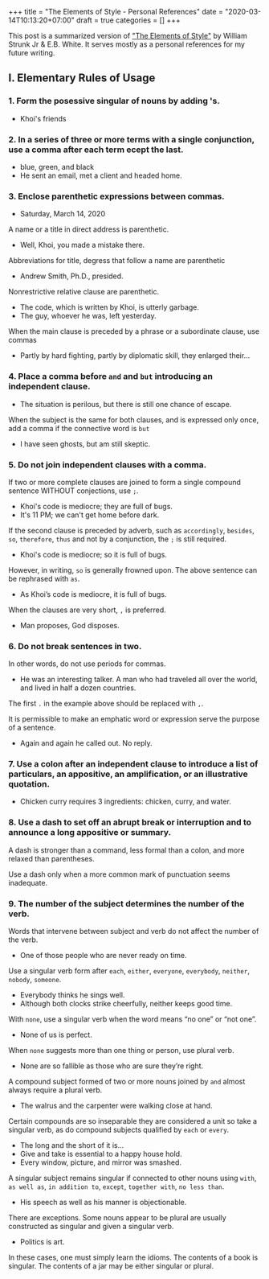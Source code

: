 +++
title = "The Elements of Style - Personal References"
date = "2020-03-14T10:13:20+07:00"
draft = true
categories = []
+++

This post is a summarized version of ["The Elements of Style"](https://en.wikipedia.org/wiki/The_Elements_of_Style) by William Strunk Jr & E.B. White. It serves mostly as a personal references for my future writing.

## I. Elementary Rules of Usage

### 1. Form the posessive singular of nouns by adding 's.

- Khoi's friends

### 2. In a series of three or more terms with a single conjunction, use a comma after each term ecept the last.

- blue, green, and black
- He sent an email, met a client and headed home.

### 3. Enclose parenthetic expressions between commas.

- Saturday, March 14, 2020

A name or a title in direct address is parenthetic.

- Well, Khoi, you made a mistake there. 

Abbreviations for title, degress that follow a name are parenthetic

- Andrew Smith, Ph.D., presided. 

Nonrestrictive relative clause are parenthetic.

- The code, which is written by Khoi, is utterly garbage.
- The guy, whoever he was, left yesterday.

When the main clause is preceded by a phrase or a subordinate clause, use commas

- Partly by hard fighting, partly by diplomatic skill, they enlarged their...

### 4. Place a comma before `and` and `but` introducing an independent clause.

- The situation is perilous, but there is still one chance of escape.

When the subject is the same for both clauses, and is expressed only once, add a comma if the connective word is `but`

- I have seen ghosts, but am still skeptic.

### 5. Do not join independent clauses with a comma.

If two or more complete clauses are joined to form a single compound sentence WITHOUT conjections, use `;`.

- Khoi's code is mediocre; they are full of bugs.
- It's 11 PM; we can't get home before dark.

If the second clause is preceded by adverb, such as `accordingly`, `besides`, `so`, `therefore`, `thus` and not by a conjunction, the `;` is still required.

- Khoi's code is mediocre; so it is full of bugs.

However, in writing, `so` is generally frowned upon. The above sentence can be rephrased with `as`.

- As Khoi’s code is mediocre, it is full of bugs.

When the clauses are very short, `,` is preferred.

- Man proposes, God disposes.

### 6. Do not break sentences in two.
In other words, do not use periods for commas.

- He was an interesting talker. A man who had traveled all over the world, and lived in half a dozen countries.

The first `.` in the example above should be replaced with `,`.

It is permissible to make an emphatic word or expression serve the purpose of a sentence.

- Again and again he called out. No reply.

### 7. Use a colon after an independent clause to introduce a list of particulars, an appositive, an amplification, or an illustrative quotation.

- Chicken curry requires 3 ingredients: chicken, curry, and water.

### 8. Use a dash to set off an abrupt break or interruption and to announce a long appositive or summary.

A dash is stronger than a command, less formal than a colon, and more relaxed than parentheses.

Use a dash only when a more common mark of punctuation seems inadequate.
	
### 9. The number of the subject determines the number of the verb.

Words that intervene between subject and verb do not affect the number of the verb.

- One of those people who are never ready on time.
	
Use a singular verb form after `each`, `either`, `everyone`, `everybody`, `neither`, `nobody`, `someone`. 

- Everybody thinks he sings well.
- Although both clocks strike cheerfully, neither keeps good time.

With `none`, use a singular verb when the word means “no one” or “not one”.

- None of us is perfect.

When `none` suggests more than one thing or person, use plural verb.

- None are so fallible as those who are sure they’re right.

A compound subject formed of two or more nouns joined by `and` almost always require a plural verb.

- The walrus and the carpenter were walking close at hand.

Certain compounds are so inseparable they are considered a unit so take a singular verb, as do compound subjects qualified by `each` or `every`.

- The long and the short of it is...
- Give and take is essential to a happy house hold.
- Every window, picture, and mirror was smashed.

A singular subject remains singular if connected to other nouns using `with`, `as well as`, `in addition to`, `except`, `together with`, `no less than`.

- His speech as well as his manner is objectionable.

There are exceptions. Some nouns appear to be plural are usually constructed as singular and given a singular verb.

- Politics is art.

In these cases, one must simply learn the idioms. The contents of a book is singular. The contents of a jar may be either singular or plural.

